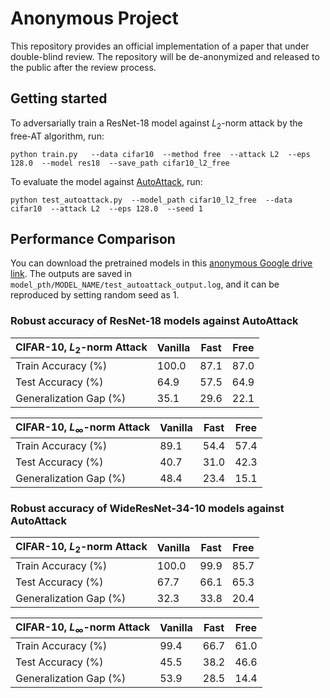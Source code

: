 # Anonymous Project

This repository provides an official implementation of a paper that under double-blind review. The repository will be de-anonymized and released to the public after the review process.


## Getting started

To adversarially train a ResNet-18 model against $L_2$-norm attack by the free-AT algorithm, run: 
```
python train.py   --data cifar10  --method free  --attack L2  --eps 128.0  --model res18  --save_path cifar10_l2_free
```

To evaluate the model against [AutoAttack](https://github.com/fra31/auto-attack), run: 
```
python test_autoattack.py  --model_path cifar10_l2_free  --data cifar10  --attack L2  --eps 128.0  --seed 1 
```



## Performance Comparison
You can download the pretrained models in this [anonymous Google drive link](https://drive.google.com/drive/folders/18so78-vONvd6lZqLs26IwnaAXxfN1BvR?usp=drive_link). The outputs are saved in `model_pth/MODEL_NAME/test_autoattack_output.log`, and it can be reproduced by setting random seed as 1. 

### Robust accuracy of ResNet-18 models against AutoAttack

| CIFAR-10, $L_2$-norm Attack | Vanilla | Fast | Free | 
| ------ | ------ | ----- | ---- | 
| Train Accuracy (%) | 100.0 | 87.1 | 87.0 | 
| Test Accuracy (%) | 64.9 | 57.5 | 64.9 | 
| Generalization Gap (%) | 35.1 | 29.6 | 22.1 | 


| CIFAR-10, $L_\infty$-norm Attack | Vanilla | Fast | Free | 
| ------ | ------ | ----- | ---- | 
| Train Accuracy (%) | 89.1 | 54.4 | 57.4 | 
| Test Accuracy (%) | 40.7 | 31.0 | 42.3 | 
| Generalization Gap (%) | 48.4 | 23.4 | 15.1 | 




### Robust accuracy of WideResNet-34-10 models against AutoAttack


| CIFAR-10, $L_2$-norm Attack | Vanilla | Fast | Free | 
| ------ | ------ | ----- | ---- | 
| Train Accuracy (%) | 100.0 | 99.9 | 85.7 | 
| Test Accuracy (%) | 67.7 | 66.1 | 65.3 | 
| Generalization Gap (%) | 32.3 | 33.8 | 20.4 | 


| CIFAR-10, $L_\infty$-norm Attack | Vanilla | Fast | Free | 
| ------ | ------ | ----- | ---- | 
| Train Accuracy (%) | 99.4 | 66.7 | 61.0 | 
| Test Accuracy (%) | 45.5 | 38.2 | 46.6 | 
| Generalization Gap (%) | 53.9 | 28.5 | 14.4 | 

